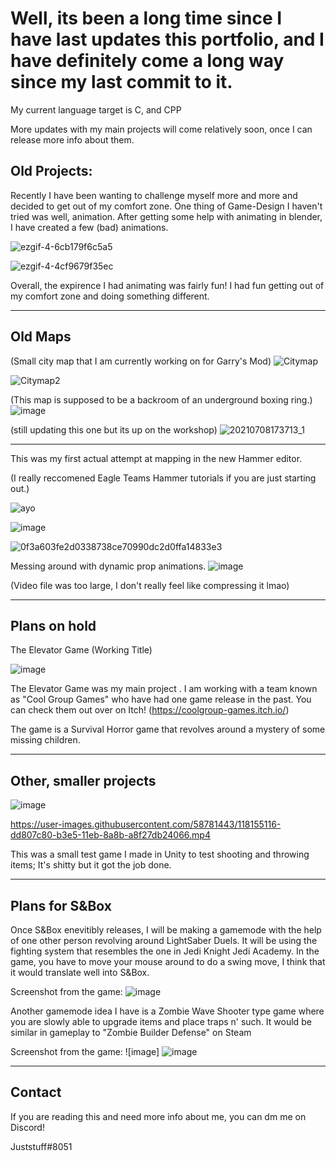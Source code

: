 <h1> Well, its been a long time since I have last updates this portfolio, and I have definitely come a long way since my last commit to it. </h1>
 
My current language target is C, and CPP

More updates with my main projects will come relatively soon, once I can release more info about them.


Old Projects:
-----
Recently I have been wanting to challenge myself more and more and decided to get out of my comfort zone. One thing of Game-Design I haven't tried was well, animation. After getting some help with animating in blender, I have created a few (bad) animations.



![ezgif-4-6cb179f6c5a5](https://user-images.githubusercontent.com/58781443/126571026-f3ad55db-8e0f-48df-ae59-7eb0e9446f8b.gif)


![ezgif-4-4cf9679f35ec](https://user-images.githubusercontent.com/58781443/126571065-cf18c137-0167-48f5-ab39-5036c32497b5.gif)


Overall, the expirence I had animating was fairly fun! I had fun getting out of my comfort zone and doing something different.




-----
 Old Maps
-----
(Small city map that I am currently working on for Garry's Mod)
![Citymap](https://user-images.githubusercontent.com/58781443/126570838-d2b09593-0e8b-4212-af55-e7de4db41b4b.JPG)


![Citymap2](https://user-images.githubusercontent.com/58781443/126570920-12edcb5f-ee4a-442c-b41b-003334c0b3a7.JPG)


(This map is supposed to be a backroom of an underground boxing ring.)
![image](https://user-images.githubusercontent.com/58781443/118340696-7a2c4280-b4ea-11eb-9556-b3c6d12dee5e.png)

(still updating this one but its up on the workshop)
![20210708173713_1](https://user-images.githubusercontent.com/58781443/125141551-5ac52680-e0e3-11eb-9621-51e5810395ee.jpg)

-----

This was my first actual attempt at mapping in the new Hammer editor.

   (I really reccomened Eagle Teams Hammer tutorials if you are just starting out.)
   
   
![ayo](https://user-images.githubusercontent.com/58781443/118154583-3ac7fe00-b3e5-11eb-9308-641cfcbb5f63.jpeg)

![image](https://user-images.githubusercontent.com/58781443/118154787-795db880-b3e5-11eb-937b-28c2313dc3c8.png)


![0f3a603fe2d0338738ce70990dc2d0ffa14833e3](https://user-images.githubusercontent.com/58781443/118154737-6b0f9c80-b3e5-11eb-93a3-d004017f8f6b.gif)

Messing around with dynamic prop animations.
![image](https://user-images.githubusercontent.com/58781443/118155285-11f43880-b3e6-11eb-8799-195ffc3143f9.png)

(Video file was too large, I don't really feel like compressing it lmao)


-----
Plans on hold
-----
The Elevator Game (Working Title)

![image](https://user-images.githubusercontent.com/58781443/117677796-c854e500-b17c-11eb-909a-9b8304fe1a40.png)

The Elevator Game was my main project . I am working with a team known as "Cool Group Games" who have had one game release in the past. You can check them out over on Itch! (https://coolgroup-games.itch.io/)

The game is a Survival Horror game that revolves around a mystery of some missing children.

-----
Other, smaller projects
-----

![image](https://user-images.githubusercontent.com/58781443/117681817-7ada7700-b180-11eb-9447-07239901a346.png)

https://user-images.githubusercontent.com/58781443/118155116-dd807c80-b3e5-11eb-8a8b-a8f27db24066.mp4






This was a small test game I made in Unity to test shooting and throwing items; It's shitty but it got the job done.

-----
Plans for S&Box
-----

Once S&Box enevitibly releases, I will be making a gamemode with the help of one other person revolving around LightSaber Duels. It will be using the fighting system that resembles the one in Jedi Knight Jedi Academy. In the game, you have to move your mouse around to do a swing move, I think that it would translate well into S&Box.


Screenshot from the game:
![image](https://user-images.githubusercontent.com/58781443/118155640-70211b80-b3e6-11eb-95c1-79ebea9e720b.png)


Another gamemode idea I have is a Zombie Wave Shooter type game where you are slowly able to upgrade items and place traps n' such. It would be similar in gameplay to "Zombie Builder Defense" on Steam 


Screenshot from the game: 
![image] ![image](https://user-images.githubusercontent.com/58781443/118156351-41577500-b3e7-11eb-9b25-1d017973462c.png)


-----
Contact
-----
If you are reading this and need more info about me, you can dm me on Discord!

Juststuff#8051










